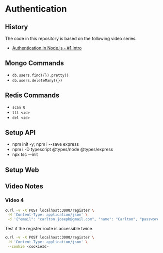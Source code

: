 # Authentication

## History

The code in this repository is based on the following video series.

- [Authentication in Node.js - #1 Intro](https://www.youtube.com/watch?v=kmAzuH2Lzug&list=PLcCp4mjO-z9_HmJ5rSonmiEGfP-kyRMlI)

## Mongo Commands

- `db.users.find({}).pretty()`
- `db.users.deleteMany({})`

## Redis Commands

- `scan 0`
- `ttl <id>`
- `del <id>`

## Setup API

- npm init -y; npm i --save express
- npm i -D typescript @types/node @types/express
- npx tsc --init

## Setup Web

## Video Notes

### Video 4

```sh
curl -v -X POST localhost:3000/register \
 -H 'Content-Type: application/json' \
 -d '{"email": "carlton.joseph@gmail.com", "name": "Carlton", "password": "password", "passwordConfirmation": "password" }'
```

Test if the register route is accessible twice.

```sh
curl -v -X POST localhost:3000/register \
 -H 'Content-Type: application/json' \
 --cookie <cookieId>
```
